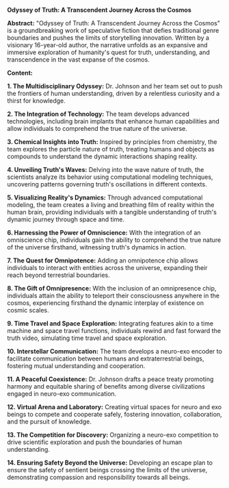 **Odyssey of Truth: A Transcendent Journey Across the Cosmos**

**Abstract:**
"Odyssey of Truth: A Transcendent Journey Across the Cosmos" is a groundbreaking work of speculative fiction that defies traditional genre boundaries and pushes the limits of storytelling innovation. Written by a visionary 16-year-old author, the narrative unfolds as an expansive and immersive exploration of humanity's quest for truth, understanding, and transcendence in the vast expanse of the cosmos.

**Content:**

**1. The Multidisciplinary Odyssey:**
Dr. Johnson and her team set out to push the frontiers of human understanding, driven by a relentless curiosity and a thirst for knowledge.

**2. The Integration of Technology:**
The team develops advanced technologies, including brain implants that enhance human capabilities and allow individuals to comprehend the true nature of the universe.

**3. Chemical Insights into Truth:**
Inspired by principles from chemistry, the team explores the particle nature of truth, treating humans and objects as compounds to understand the dynamic interactions shaping reality.

**4. Unveiling Truth's Waves:**
Delving into the wave nature of truth, the scientists analyze its behavior using computational modeling techniques, uncovering patterns governing truth's oscillations in different contexts.

**5. Visualizing Reality's Dynamics:**
Through advanced computational modeling, the team creates a living and breathing film of reality within the human brain, providing individuals with a tangible understanding of truth's dynamic journey through space and time.

**6. Harnessing the Power of Omniscience:**
With the integration of an omniscience chip, individuals gain the ability to comprehend the true nature of the universe firsthand, witnessing truth's dynamics in action.

**7. The Quest for Omnipotence:**
Adding an omnipotence chip allows individuals to interact with entities across the universe, expanding their reach beyond terrestrial boundaries.

**8. The Gift of Omnipresence:**
With the inclusion of an omnipresence chip, individuals attain the ability to teleport their consciousness anywhere in the cosmos, experiencing firsthand the dynamic interplay of existence on cosmic scales.

**9. Time Travel and Space Exploration:**
Integrating features akin to a time machine and space travel functions, individuals rewind and fast forward the truth video, simulating time travel and space exploration.

**10. Interstellar Communication:**
The team develops a neuro-exo encoder to facilitate communication between humans and extraterrestrial beings, fostering mutual understanding and cooperation.

**11. A Peaceful Coexistence:**
Dr. Johnson drafts a peace treaty promoting harmony and equitable sharing of benefits among diverse civilizations engaged in neuro-exo communication.

**12. Virtual Arena and Laboratory:**
Creating virtual spaces for neuro and exo beings to compete and cooperate safely, fostering innovation, collaboration, and the pursuit of knowledge.

**13. The Competition for Discovery:**
Organizing a neuro-exo competition to drive scientific exploration and push the boundaries of human understanding.

**14. Ensuring Safety Beyond the Universe:**
Developing an escape plan to ensure the safety of sentient beings crossing the limits of the universe, demonstrating compassion and responsibility towards all beings.
